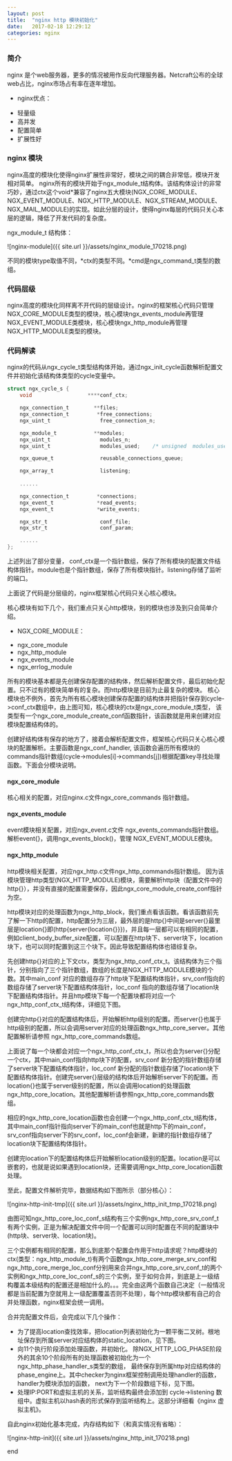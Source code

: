 ```yaml
---
layout: post
title:  "nginx http 模块初始化"
date:   2017-02-18 12:29:12
categories: nginx
---
```


### 简介
nginx 是个web服务器，更多的情况被用作反向代理服务器。Netcraft公布的全球web占比，nginx市场占有率在逐年增加。

+ nginx优点：
 - 轻量级
 - 高并发
 - 配置简单
 - 扩展性好

### nginx 模块

nginx高度的模块化使得nginx扩展性非常好，模块之间的耦合非常低，模块开发相对简单。
nginx所有的模块开始于ngx\_module\_t结构体。该结构体设计的非常巧妙，通过ctx这个void*兼容了nginx五大模块(NGX\_CORE\_MODULE、NGX\_EVENT\_MODULE、NGX\_HTTP\_MODULE、NGX\_STREAM\_MODULE、NGX\_MAIL\_MODULE)的实现。如此分层的设计，使得nginx每层的代码只关心本层的逻辑，降低了开发代码的复杂度。

ngx\_module\_t 结构体：

![nginx-module]({{ site.url }}/assets/nginx_module_170218.png)

不同的模块type取值不同，\*ctx的类型不同。\*cmd是ngx\_command\_t类型的数组。



### 代码层级

nginx高度的模块化同样离不开代码的层级设计。nginx的框架核心代码只管理NGX\_CORE\_MODULE类型的模块，核心模块ngx\_events\_module再管理NGX\_EVENT\_MODULE类模块，核心模块ngx\_http\_module再管理NGX\_HTTP\_MODULE类型的模块。



### 代码解读

nginx的代码从ngx\_cycle\_t类型结构体开始，通过ngx\_init\_cycle函数解析配置文件并初始化该结构体类型的cycle变量中。

```c
struct ngx_cycle_s {
    void                  ****conf_ctx;

    ngx_connection_t        **files;
    ngx_connection_t         *free_connections;
    ngx_uint_t                free_connection_n;

    ngx_module_t            **modules;
    ngx_uint_t                modules_n;
    ngx_uint_t                modules_used;    /* unsigned  modules_used:1; */

    ngx_queue_t               reusable_connections_queue;

    ngx_array_t               listening;
    
    ......

    ngx_connection_t         *connections;
    ngx_event_t              *read_events;
    ngx_event_t              *write_events;

    ngx_str_t                 conf_file;
    ngx_str_t                 conf_param;

    ......
};

```


上述列出了部分变量， conf_ctx是一个指针数组，保存了所有模块的配置文件结构体指针。module也是个指针数组，保存了所有模块指针。listening存储了监听的端口。


上面说了代码是分层级的，nginx框架核心代码只关心核心模块。

核心模块有如下几个，我们重点只关心http模块，别的模块也涉及到只会简单介绍。

+ NGX\_CORE\_MODULE：
 - ngx\_core\_module
 - ngx\_http\_module
 - ngx\_events\_module
 - ngx\_errlog\_module

所有的模块基本都是先创建保存配置的结构体，然后解析配置文件，最后初始化配置。只不过有的模块简单有的复杂。而http模块是目前为止最复杂的模块。
核心模块也不例外，首先为所有核心模块创建保存配置的结构体并把指针保存到cycle->conf\_ctx数组中，由上图可知，核心模块的ctx是ngx\_core\_module\_t类型，
该类型有一个ngx\_core\_module\_create\_conf函数指针，该函数就是用来创建对应模块配置结构体的。

创建好结构体有保存的地方了，接着会解析配置文件，框架核心代码只关心核心模块的配置解析。主要函数是ngx\_conf\_handler,
该函数会遍历所有模块的commands指针数组(cycle->modules[i]->commands[j])根据配置key寻找处理函数。下面会分模块说明。


#### ngx\_core\_module

核心相关的配置，对应nginx.c文件ngx\_core\_commands 指针数组。

#### ngx\_events\_module

event模块相关配置，对应ngx\_event.c文件 ngx\_events\_commands指针数组。
解析event{}，调用ngx\_events\_block()，管理 NGX\_EVENT\_MODULE模块。

#### ngx\_http\_module

http模块相关配置，对应ngx\_http.c文件ngx\_http\_commands指针数组。
因为该模块管理http类型(NGX\_HTTP\_MODULE)模块，需要解析http块（配置文件中的http{}），并没有直接的配置需要保存，因此ngx\_core\_module\_create\_conf指针为空。

http模块对应的处理函数为ngx\_http\_block，我们重点看该函数。看该函数前先了解一下http的配置，http配置分为三层，最外层的是http{}中间是server{}最里层是location{}即(http{server{location{}}})，并且每一层都可以有相同的配置，例如client\_body\_buffer\_size配置，可以配置在http块下、server块下，location块下，也可以同时配置到这三个块下。因此导致配置结构体也错综复杂。

先创建http{}对应的上下文ctx，类型为ngx\_http\_conf\_ctx\_t。该结构体为三个指针，分别指向了三个指针数组，数组的长度是NGX\_HTTP\_MODULE模块的个数。其中main\_conf 对应的数组存存了http块下配置结构体指针，srv\_conf指向的数组存储了server块下配置结构体指针，loc\_conf 指向的数组存储了location块下配置结构体指针。并且http模块下每一个配置块都将对应一个ngx\_http\_conf\_ctx\_t结构体，详细见下图。

创建完http{}对应的配置结构体后，开始解析http级别的配置。而server{}也属于http级别的配置，所以会调用server对应的处理函数ngx\_http\_core\_server。其他配置解析请参照 ngx\_http\_core\_commands数组。

上面说了每一个块都会对应一个ngx\_http\_conf\_ctx\_t，所以也会为server{}分配一个ctx，其中main\_conf指向http块下的配置，srv\_conf 新分配的指针数组存储了server块下配置结构体指针，loc\_conf 新分配的指针数组存储了location块下配置结构体指针。创建完server{}层级的结构体后开始解析server下的配置。而location{}也属于server级别的配置，所以会调用location的处理函数 ngx\_http\_core\_location。其他配置解析请参照ngx\_http\_core\_commands数组。

相应的ngx_http\_core\_location函数也会创建一个ngx\_http\_conf\_ctx\_t结构体，其中main\_conf指针指向server下的main\_conf也就是http下的main\_conf，srv\_conf指向server下的srv\_conf，loc\_conf会新建，新建的指针数组存储了location块下配置结构体指针。

创建完location下的配置结构体后开始解析location级别的配置。location是可以嵌套的，也就是说如果遇到location块，还需要调用ngx\_http\_core\_location函数处理。

至此，配置文件解析完毕，数据结构如下图所示（部分核心）：


![nginx-http-init-tmp]({{ site.url }}/assets/nginx_http_init_tmp_170218.png)


由图可知ngx\_http\_core\_loc\_conf\_s结构有三个实例ngx\_http\_core\_srv\_conf\_t有两个实例，正是为解决配置文件中同一个配置可以同时配置在不同的配置块中(http块、server块、location块)。

三个实例都有相同的配置，那么到底那个配置会作用于http请求呢？http模块的ctx(类型：ngx\_http\_module\_t)有两个函数ngx\_http\_core\_merge\_srv\_conf和ngx\_http\_core\_merge\_loc\_conf分别用来合并ngx\_http\_core\_srv\_conf\_t的两个实例和ngx\_http\_core\_loc\_conf\_s的三个实例，至于如何合并，到底是上一级结构覆盖本级结构的配置还是相加什么的。。。完全由这两个函数自己决定（一般情况都是当前配置为空就用上一级配置覆盖否则不处理），每个http模块都有自己的合并处理函数，nginx框架会统一调用。

合并完配置文件后，会完成以下几个操作：

- 为了提高location查找效率，把location列表初始化为一颗平衡二叉树。根地址保存到所属server对应结构体的static\_location，见下图。
- 向11个执行阶段添加处理函数，并初始化。
除NGX\_HTTP\_LOG\_PHASE阶段外的其余10个阶段所有的处理函数被初始化为一个 ngx\_http\_phase\_handler\_s类型的数组，
最终保存到所属http对应结构体的 phase\_engine上。其中checker为nginx框架控制调用处理handler的函数，handler为模块添加的函数，
next为下一个阶段数组下标，见下图。
- 处理IP:PORT和虚拟主机的关系，监听结构最终会添加到 cycle->listening 数组中。虚拟主机以hash表的形式保存到监听结构上。这部分详细看《nginx 虚拟主机》。

自此nginx初始化基本完成，内存结构如下（和真实情况有省略）：

![nginx-http-init]({{ site.url }}/assets/nginx_http_init_170218.png)

end
